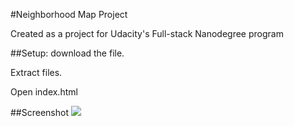 #Neighborhood Map Project


Created as a project for Udacity's Full-stack Nanodegree program 

##Setup:
download the file.

Extract files.

Open index.html

##Screenshot
![](/Users/sreesatya/Documents/neighborhoodMAP/neighbourhood-map.png)

